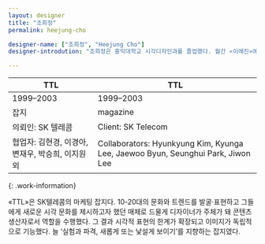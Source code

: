 ```yaml
---
layout: designer
title: "조희정"
permalink: heejung-cho

designer-name: ["조희정", "Heejung Cho"]
designer-introdution: "조희정은 홍익대학교 시각디자인과를 졸업했다. 월간 «이매진»에서 일했고, 이후 홍디자인에 입사해 «TTL»과 계간 «문화와 나» 등을 디자인했다. 현재 전업 주부이자 파트타임 북 디자이너다. 늘 전업 디자이너를 꿈꾼다. "

---
```


| TTL | TTL |
|----------------|----------------|
| 1999–2003 | 1999–2003 |
| 잡지 | magazine |
| 의뢰인: SK 텔레콤 | Client: SK Telecom |
| 협업자: 김현경, 이경아, 변재우, 박승희, 이지원 외 | Collaborators: Hyunkyung Kim, Kyunga Lee, Jaewoo Byun, Seunghui Park, Jiwon Lee |
{: .work-information}

«TTL»은 SK텔레콤의 마케팅 잡지다. 10-20대의 문화와 트렌드를 발굴·표현하고 그들에게 새로운 시각 문화를 제시하고자 했던 매체로 드물게 디자이너가 주체가 돼 콘텐츠 생산자로서 역할을 수행했다. 그 결과 시각적 표현의 한계가 확장되고 이미지가 독립적으로 기능했다. 늘 ‘실험과 파격, 새롭게 또는 낯설게 보이기’를 지향하는 잡지였다.
